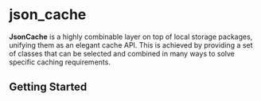 <!-- @todo #1 replace the project name with its logo -->
# json_cache

**JsonCache** is a highly combinable layer on top of local storage packages,
unifying them as an elegant cache API. This is achieved by providing a set of
classes that can be selected and combined in many ways to solve specific caching
requirements.

## Getting Started
<!-- @todo #1 Explain how this package is intended to be used -->
